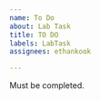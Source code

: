 ```yaml
---
name: To Do
about: Lab Task
title: TO DO
labels: LabTask
assignees: ethankook

---
```


Must be completed.
